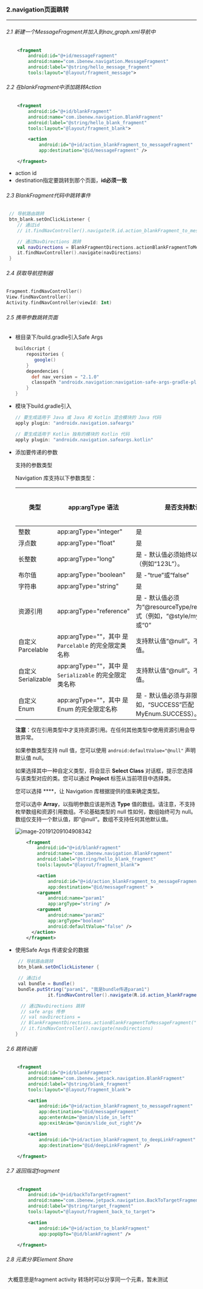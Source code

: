 ### 2.navigation页面跳转

------

###### 2.1 新建一个MessageFragment并加入到nav_graph.xml导航中

```xml
    <fragment
        android:id="@+id/messageFragment"
        android:name="com.ibenew.navigation.MessageFragment"
        android:label="@string/hello_message_fragment"
        tools:layout="@layout/fragment_message">
```



###### 2.2  在blankFragment中添加跳转Action

```xml
    <fragment
        android:id="@+id/blankFragment"
        android:name="com.ibenew.navigation.BlankFragment"
        android:label="@string/hello_blank_fragment"
        tools:layout="@layout/fragment_blank">

        <action
            android:id="@+id/action_blankFragment_to_messageFragment"
            app:destination="@id/messageFragment" />

    </fragment>
```

* action id
* destination指定要跳转到那个页面，**id必须一致**

###### 2.3 BlankFragment代码中跳转事件

```kotlin
 // 导航路由跳转
 btn_blank.setOnClickListener {
	// 通过id
    // it.findNavController().navigate(R.id.action_blankFragment_to_messageFragment)

    // 通过NavDirections 跳转
    val navDirections = BlankFragmentDirections.actionBlankFragmentToMessageFragment()
    it.findNavController().navigate(navDirections)
 }
```

###### 2.4 获取导航控制器

```kotlin
Fragment.findNavController()
View.findNavController()
Activity.findNavController(viewId: Int)
```

###### 2.5 携带参数跳转页面

* 根目录下/build.gradle引入Safe Args

  ```groovy
  buildscript {
      repositories {
         google()
      }
      dependencies {
        def nav_version = "2.1.0"
        classpath "androidx.navigation:navigation-safe-args-gradle-plugin:$nav_version"
      }
  }
  ```

* 模块下build.gradle引入

  ```groovy
  // 要生成适用于 Java 或 Java 和 Kotlin 混合模块的 Java 代码
  apply plugin: "androidx.navigation.safeargs"
  
  // 要生成适用于 Kotlin 独有的模块的 Kotlin 代码
  apply plugin: "androidx.navigation.safeargs.kotlin"
  ```

* 添加要传递的参数

  支持的参数类型

  Navigation 库支持以下参数类型：

  | 类型                | app:argType 语法                                             | 是否支持默认值？                                             | 是否支持 null 值？ |
  | ------------------- | ------------------------------------------------------------ | ------------------------------------------------------------ | ------------------ |
  | 整数                | app:argType="integer"                                        | 是                                                           | 否                 |
  | 浮点数              | app:argType="float"                                          | 是                                                           | 否                 |
  | 长整数              | app:argType="long"                                           | 是 - 默认值必须始终以“L”后缀结尾（例如“123L”）。             | 否                 |
  | 布尔值              | app:argType="boolean"                                        | 是 -“true”或“false”                                          | 否                 |
  | 字符串              | app:argType="string"                                         | 是                                                           | 是                 |
  | 资源引用            | app:argType="reference"                                      | 是 - 默认值必须为“@resourceType/resourceName”格式（例如，“@style/myCustomStyle”）或“0” | 否                 |
  | 自定义 Parcelable   | app:argType="<type>"，其中 <type> 是 `Parcelable` 的完全限定类名称 | 支持默认值“@null”。不支持其他默认值。                        | 是                 |
  | 自定义 Serializable | app:argType="<type>"，其中 <type> 是 `Serializable` 的完全限定类名称 | 支持默认值“@null”。不支持其他默认值。                        | 是                 |
  | 自定义 Enum         | app:argType="<type>"，其中 <type> 是 Enum 的完全限定名称     | 是 - 默认值必须与非限定名称匹配（例如，“SUCCESS”匹配 MyEnum.SUCCESS）。 | 否                 |

  **注意**：仅在引用类型中才支持资源引用。在任何其他类型中使用资源引用会导致异常。

  如果参数类型支持 null 值，您可以使用 `android:defaultValue="@null"` 声明默认值 null。

  如果选择其中一种自定义类型，将会显示 **Select Class** 对话框，提示您选择与该类型对应的类。您可以通过 **Project** 标签从当前项目中选择类。

  您可以选择 ****，让 Navigation 库根据提供的值来确定类型。

  您可以选中 **Array**，以指明参数应该是所选 **Type** 值的数组。请注意，不支持枚举数组和资源引用数组。不论基础类型的 null 性如何，数组始终可为 null。数组仅支持一个默认值，即“@null”。数组不支持任何其他默认值。

  ![image-20191209104908342](C:\Users\Administrator\AppData\Roaming\Typora\typora-user-images\image-20191209104908342.png)

  ```xml
      <fragment
          android:id="@+id/blankFragment"
          android:name="com.ibenew.navigation.BlankFragment"
          android:label="@string/hello_blank_fragment"
          tools:layout="@layout/fragment_blank">
  
          <action
              android:id="@+id/action_blankFragment_to_messageFragment"
              app:destination="@id/messageFragment" >
          <argument
              android:name="param1"
              app:argType="string" />
          <argument
              android:name="param2"
              app:argType="boolean"
              android:defaultValue="false" />
  		</action>
      </fragment>
  ```

* 使用Safe Args 传递安全的数据

  ```java
   // 导航路由跳转
   btn_blank.setOnClickListener {
  
   // 通过id
   val bundle = Bundle()
   bundle.putString("param1", "我是bundle传递param1")
              it.findNavController().navigate(R.id.action_blankFragment_to_messageFragment, bundle)
  
    // 通过NavDirections 跳转
    // safe args 传参   
    // val navDirections =
    // BlankFragmentDirections.actionBlankFragmentToMessageFragment("我是param1", false)
    // it.findNavController().navigate(navDirections)
  }
  ```


###### 2.6 跳转动画

```xml
    <fragment
        android:id="@+id/blankFragment"
        android:name="com.ibenew.jetpack.navigation.BlankFragment"
        android:label="@string/blank_fragment"
        tools:layout="@layout/fragment_blank">

        <action
            android:id="@+id/action_blankFragment_to_messageFragment"
            app:destination="@id/messageFragment"
            app:enterAnim="@anim/slide_in_left"
            app:exitAnim="@anim/slide_out_right"/>

        <action
            android:id="@+id/action_blankFragment_to_deepLinkFragment"
            app:destination="@id/deepLinkFragment" />

    </fragment>
```

###### 2.7 返回指定fragment

```xml
    <fragment
        android:id="@+id/backToTargetFragment"
        android:name="com.ibenew.jetpack.navigation.BackToTargetFragment"
        android:label="@string/target_fragment"
        tools:layout="@layout/fragment_back_to_target">

        <action
            android:id="@+id/action_to_blankFragment"
            app:popUpTo="@id/blankFragment" />

    </fragment>
```

###### 2.8 元素分享Element Share

​	大概意思是fragment activity 转场时可以分享同一个元素，暂未测试